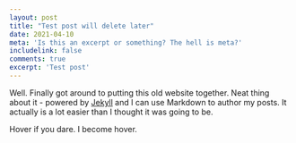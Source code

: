 ```yaml
---
layout: post
title: "Test post will delete later"
date: 2021-04-10
meta: 'Is this an excerpt or something? The hell is meta?'
includelink: false
comments: true
excerpt: 'Test post'
---
```

Well. Finally got around to putting this old website together. Neat thing about it - powered by [Jekyll](http://jekyllrb.com) and I can use Markdown to author my posts. It actually is a lot easier than I thought it was going to be.
<div class ="textbitch">
Hover if you dare.
<span class="fuckyallhover"> I become hover. </span>
</div>